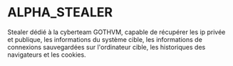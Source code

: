 # ALPHA_STEALER
Stealer dédié à la cyberteam GOTHVM, capable de récupérer les ip privée et publique, les informations du système cible, les informations de connexions sauvegardées sur l'ordinateur cible, les historiques des navigateurs et les cookies.
